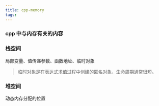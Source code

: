 ```yaml
---
title: cpp-memory
tags:
---
```


### cpp 中与内存有关的内容

<!--more-->

### 栈空间

局部变量、值传递参数、函数地址、临时对象

>临时对象是在表达式求值过程中创建的匿名对象，生命周期通常很短。

### 堆空间

动态内存分配的位置
